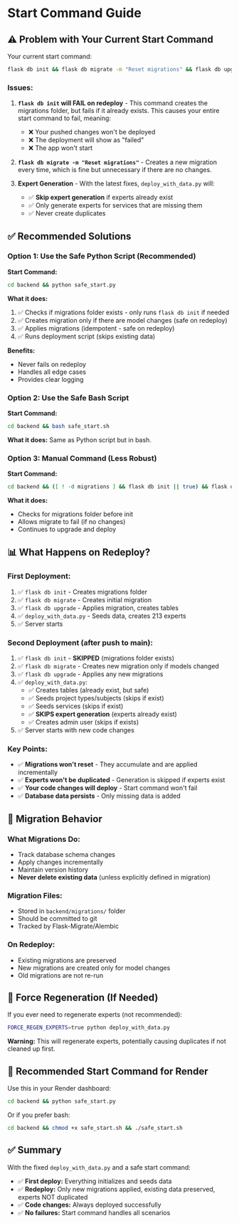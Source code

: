 # Start Command Guide

## ⚠️ Problem with Your Current Start Command

Your current start command:
```bash
flask db init && flask db migrate -m "Reset migrations" && flask db upgrade && python deploy_with_data.py
```

### Issues:

1. **`flask db init` will FAIL on redeploy** - This command creates the migrations folder, but fails if it already exists. This causes your entire start command to fail, meaning:
   - ❌ Your pushed changes won't be deployed
   - ❌ The deployment will show as "failed"
   - ❌ The app won't start

2. **`flask db migrate -m "Reset migrations"`** - Creates a new migration every time, which is fine but unnecessary if there are no changes.

3. **Expert Generation** - With the latest fixes, `deploy_with_data.py` will:
   - ✅ **Skip expert generation** if experts already exist
   - ✅ Only generate experts for services that are missing them
   - ✅ Never create duplicates

## ✅ Recommended Solutions

### Option 1: Use the Safe Python Script (Recommended)

**Start Command:**
```bash
cd backend && python safe_start.py
```

**What it does:**
1. ✅ Checks if migrations folder exists - only runs `flask db init` if needed
2. ✅ Creates migration only if there are model changes (safe on redeploy)
3. ✅ Applies migrations (idempotent - safe on redeploy)
4. ✅ Runs deployment script (skips existing data)

**Benefits:**
- Never fails on redeploy
- Handles all edge cases
- Provides clear logging

### Option 2: Use the Safe Bash Script

**Start Command:**
```bash
cd backend && bash safe_start.sh
```

**What it does:**
Same as Python script but in bash.

### Option 3: Manual Command (Less Robust)

**Start Command:**
```bash
cd backend && ([ ! -d migrations ] && flask db init || true) && flask db migrate -m "Auto migration" || true && flask db upgrade && python deploy_with_data.py
```

**What it does:**
- Checks for migrations folder before init
- Allows migrate to fail (if no changes)
- Continues to upgrade and deploy

## 📊 What Happens on Redeploy?

### First Deployment:
1. ✅ `flask db init` - Creates migrations folder
2. ✅ `flask db migrate` - Creates initial migration
3. ✅ `flask db upgrade` - Applies migration, creates tables
4. ✅ `deploy_with_data.py` - Seeds data, creates 213 experts
5. ✅ Server starts

### Second Deployment (after push to main):
1. ✅ `flask db init` - **SKIPPED** (migrations folder exists)
2. ✅ `flask db migrate` - Creates new migration only if models changed
3. ✅ `flask db upgrade` - Applies any new migrations
4. ✅ `deploy_with_data.py`:
   - ✅ Creates tables (already exist, but safe)
   - ✅ Seeds project types/subjects (skips if exist)
   - ✅ Seeds services (skips if exist)
   - ✅ **SKIPS expert generation** (experts already exist)
   - ✅ Creates admin user (skips if exists)
5. ✅ Server starts with new code changes

### Key Points:
- ✅ **Migrations won't reset** - They accumulate and are applied incrementally
- ✅ **Experts won't be duplicated** - Generation is skipped if experts exist
- ✅ **Your code changes will deploy** - Start command won't fail
- ✅ **Database data persists** - Only missing data is added

## 🎯 Migration Behavior

### What Migrations Do:
- Track database schema changes
- Apply changes incrementally
- Maintain version history
- **Never delete existing data** (unless explicitly defined in migration)

### Migration Files:
- Stored in `backend/migrations/` folder
- Should be committed to git
- Tracked by Flask-Migrate/Alembic

### On Redeploy:
- Existing migrations are preserved
- New migrations are created only for model changes
- Old migrations are not re-run

## 🔄 Force Regeneration (If Needed)

If you ever need to regenerate experts (not recommended):

```bash
FORCE_REGEN_EXPERTS=true python deploy_with_data.py
```

**Warning:** This will regenerate experts, potentially causing duplicates if not cleaned up first.

## 📝 Recommended Start Command for Render

Use this in your Render dashboard:

```bash
cd backend && python safe_start.py
```

Or if you prefer bash:

```bash
cd backend && chmod +x safe_start.sh && ./safe_start.sh
```

## ✅ Summary

With the fixed `deploy_with_data.py` and a safe start command:

- ✅ **First deploy:** Everything initializes and seeds data
- ✅ **Redeploy:** Only new migrations applied, existing data preserved, experts NOT duplicated
- ✅ **Code changes:** Always deployed successfully
- ✅ **No failures:** Start command handles all scenarios

